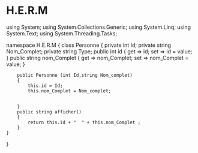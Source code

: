 # H.E.R.M
using System;
using System.Collections.Generic;
using System.Linq;
using System.Text;
using System.Threading.Tasks;

namespace H.E.R.M
{
    class Personne
    {
        private int Id;
        private string Nom_Complet;
        private string Type;
        public int id
        {
            get => id;
            set => id = value; 
        }
        public string nom_Complet
        {
            get => nom_Complet;
            set => nom_Complet = value;
        }
       
        public Personne (int Id,string Nom_complet)
        {
            this.id = Id;
            this.nom_Complet = Nom_complet;
           

        }
        public string afficher()
        {
            return this.id + "  " + this.nom_Complet ;
        }
    }
}
